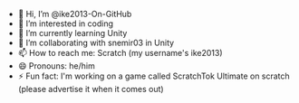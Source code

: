 - 👋 Hi, I’m @ike2013-On-GitHub
- 👀 I’m interested in coding
- 🌱 I’m currently learning Unity
- 💞️ I’m collaborating with snemir03 in Unity
- 📫 How to reach me: Scratch (my username's ike2013)
- 😄 Pronouns: he/him
- ⚡ Fun fact: I'm working on a game called ScratchTok Ultimate on scratch (please advertise it when it comes out)

<!---
ike2013-On-GitHub/ike2013-On-GitHub is a ✨ special ✨ repository because its `README.md` (this file) appears on your GitHub profile.
You can click the Preview link to take a look at your changes.
--->

